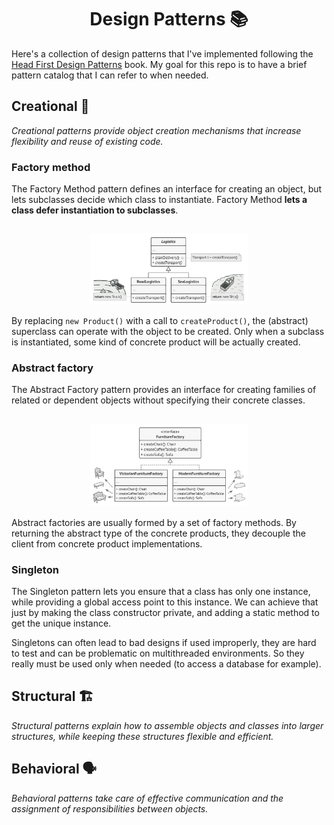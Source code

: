 <h1 align="center">
  Design Patterns 📚 
</h1>

Here's a collection of design patterns that I've implemented following the [Head First Design Patterns](https://www.oreilly.com/library/view/head-first-design/9781492077992/) book. My goal for this repo is to have a brief pattern catalog that I can refer to when needed.



## Creational 🔨

_Creational patterns provide object creation mechanisms that increase flexibility and reuse of existing code._

### Factory method

The Factory Method pattern defines an interface
for creating an object, but lets subclasses decide which
class to instantiate. Factory Method __lets a class defer
instantiation to subclasses__.

<h2 align = center> <img align="center" src="/img/uml-factory-method.png" height="50%" width="50%"/> </h2>

By replacing `new Product()` with a call to `createProduct()`, the (abstract) superclass can operate with the object to be created. Only when a subclass is instantiated, some kind of concrete product will be actually created.

### Abstract factory

The Abstract Factory pattern provides an interface
for creating families of related or dependent objects
without specifying their concrete classes.

<h2 align = center> <img align="center" src="/img/uml-abstract-factory.png" height="50%" width="50%"/> </h2>

Abstract factories are usually formed by a set of factory methods. By returning the abstract type of the concrete products, they decouple the client from concrete product implementations.

### Singleton

The Singleton pattern lets you ensure that a class has only one instance, while providing a global access point to this instance. We can achieve that just by making the class constructor private, and adding a static method to get the unique instance.

Singletons can often lead to bad designs if used improperly, they are hard to test and can be problematic on multithreaded environments. So they really must be used only when needed (to access a database for example).


## Structural 🏗️

_Structural patterns explain how to assemble objects and classes into larger structures, while keeping these structures flexible and efficient._

## Behavioral 🗣️

_Behavioral patterns take care of effective communication and the assignment of responsibilities between objects._